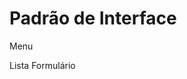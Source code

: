# Padrão de Interface

Menu

[logo]: https://github.com/kelvinpalves/arquitetura-front-end/blob/master/interface/exemplos/menu-escondido.png "Logo Title Text 2"

Lista
Formulário